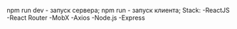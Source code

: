 npm run dev - запуск сервера;
npm run - запуск клиента;
Stack:
-ReactJS
-React Router
-MobX
-Axios
-Node.js
-Express
